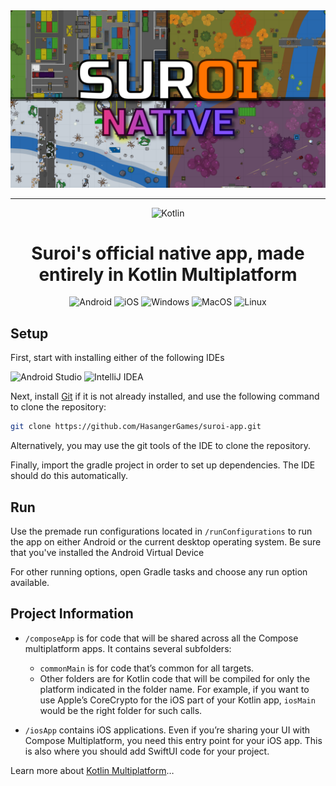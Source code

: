 <div align="center">
  <img src="suroi_native_embed.png" alt="Suroi Native">
  <hr>
  <img src="https://img.shields.io/badge/kotlin-%237F52FF.svg?style=for-the-badge&logo=kotlin&logoColor=white" alt = "Kotlin">
</div>

<h1 align="center">Suroi's official native app, made entirely in Kotlin Multiplatform</h1>
<div align="center">
  <img alt="Android" src="https://img.shields.io/badge/Android-3DDC84?style=for-the-badge&logo=android&logoColor=white">
  <img alt="iOS" src="https://img.shields.io/badge/iOS-000000?style=for-the-badge&logo=ios&logoColor=white">
  <img alt="Windows" src="https://img.shields.io/badge/Windows-0078D6?style=for-the-badge&logo=windows&logoColor=white">
  <img alt="MacOS" src="https://img.shields.io/badge/mac%20os-000000?style=for-the-badge&logo=macos&logoColor=F0F0F0">
  <img alt="Linux" src="https://img.shields.io/badge/Linux-FCC624?style=for-the-badge&logo=linux&logoColor=black">
</div>

## Setup
First, start with installing either of the following IDEs

![Android Studio](https://img.shields.io/badge/android%20studio-346ac1?style=for-the-badge&logo=android%20studio&logoColor=white)
![IntelliJ IDEA](https://img.shields.io/badge/IntelliJ%20IDEA-000000.svg?style=for-the-badge&logo=intellij-idea&logoColor=white)

Next, install [Git](https://git-scm.com/) if it is not already installed, and use the following command to clone the repository:
```sh
git clone https://github.com/HasangerGames/suroi-app.git
```
Alternatively, you may use the git tools of the IDE to clone the repository.

Finally, import the gradle project in order to set up dependencies. The IDE should do this automatically.

## Run
Use the premade run configurations located in `/runConfigurations` to run the app on either Android or the current desktop operating system.
Be sure that you've installed the Android Virtual Device

For other running options, open Gradle tasks and choose any run option available.

## Project Information
* `/composeApp` is for code that will be shared across all the Compose multiplatform apps.
  It contains several subfolders:
  - `commonMain` is for code that’s common for all targets.
  - Other folders are for Kotlin code that will be compiled for only the platform indicated in the folder name.
    For example, if you want to use Apple’s CoreCrypto for the iOS part of your Kotlin app,
    `iosMain` would be the right folder for such calls.

* `/iosApp` contains iOS applications. Even if you’re sharing your UI with Compose Multiplatform, 
  you need this entry point for your iOS app. This is also where you should add SwiftUI code for your project.


Learn more about [Kotlin Multiplatform](https://www.jetbrains.com/help/kotlin-multiplatform-dev/get-started.html)…